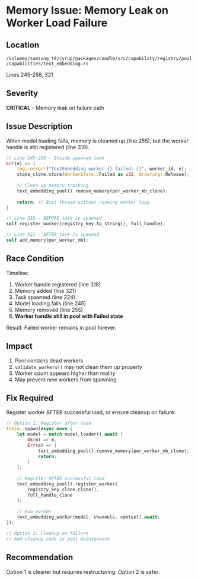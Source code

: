 # Memory Issue: Memory Leak on Worker Load Failure

## Location
`/Volumes/samsung_t9/cyrup/packages/candle/src/capability/registry/pool/capabilities/text_embedding.rs`

Lines 245-258, 321

## Severity
**CRITICAL** - Memory leak on failure path

## Issue Description

When model loading fails, memory is cleaned up (line 255), but the worker handle is still registered (line 318).

```rust
// Line 245-258 - Inside spawned task
Err(e) => {
    log::error!("TextEmbedding worker {} failed: {}", worker_id, e);
    state_clone.store(WorkerState::Failed as u32, Ordering::Release);
    
    // Clean up memory tracking
    text_embedding_pool().remove_memory(per_worker_mb_clone);
    
    return; // Exit thread without running worker loop
}

// Line 318 - BEFORE task is spawned
self.register_worker(registry_key.to_string(), full_handle);

// Line 321 - AFTER task is spawned
self.add_memory(per_worker_mb);
```

## Race Condition

Timeline:
1. Worker handle registered (line 318)
2. Memory added (line 321)
3. Task spawned (line 224)
4. Model loading fails (line 245)
5. Memory removed (line 255)
6. **Worker handle still in pool with Failed state**

Result: Failed worker remains in pool forever.

## Impact

1. Pool contains dead workers
2. `validate_workers()` may not clean them up properly
3. Worker count appears higher than reality
4. May prevent new workers from spawning

## Fix Required

Register worker AFTER successful load, or ensure cleanup on failure:

```rust
// Option 1: Register after load
tokio::spawn(async move {
    let model = match model_loader().await {
        Ok(m) => m,
        Err(e) => {
            text_embedding_pool().remove_memory(per_worker_mb_clone);
            return;
        }
    };
    
    // Register AFTER successful load
    text_embedding_pool().register_worker(
        registry_key_clone.clone(),
        full_handle_clone
    );
    
    // Run worker
    text_embedding_worker(model, channels, context).await;
});

// Option 2: Cleanup on failure
// Add cleanup code in pool maintenance
```

## Recommendation

Option 1 is cleaner but requires restructuring. Option 2 is safer.
